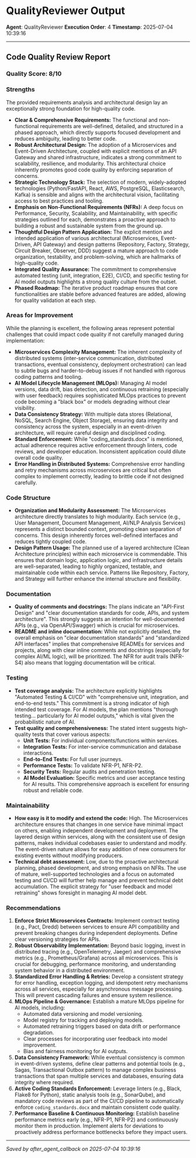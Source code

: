 # QualityReviewer Output
**Agent**: QualityReviewer
**Execution Order**: 4
**Timestamp**: 2025-07-04 10:39:16

---

## Code Quality Review Report

### Quality Score: 8/10

### Strengths
The provided requirements analysis and architectural design lay an exceptionally strong foundation for high-quality code.
*   **Clear & Comprehensive Requirements:** The functional and non-functional requirements are well-defined, detailed, and structured in a phased approach, which directly supports focused development and reduces ambiguity, leading to better code.
*   **Robust Architectural Design:** The adoption of a Microservices and Event-Driven Architecture, coupled with explicit mentions of an API Gateway and shared infrastructure, indicates a strong commitment to scalability, resilience, and modularity. This architectural choice inherently promotes good code quality by enforcing separation of concerns.
*   **Strategic Technology Stack:** The selection of modern, widely-adopted technologies (Python/FastAPI, React, AWS, PostgreSQL, Elasticsearch, Kafka) is sensible and aligns with the architectural vision, facilitating access to best practices and tooling.
*   **Emphasis on Non-Functional Requirements (NFRs):** A deep focus on Performance, Security, Scalability, and Maintainability, with specific strategies outlined for each, demonstrates a proactive approach to building a robust and sustainable system from the ground up.
*   **Thoughtful Design Pattern Application:** The explicit mention and intended application of various architectural (Microservices, Event-Driven, API Gateway) and design patterns (Repository, Factory, Strategy, Circuit Breaker, Observer, DDD) suggest a mature approach to code organization, testability, and problem-solving, which are hallmarks of high-quality code.
*   **Integrated Quality Assurance:** The commitment to comprehensive automated testing (unit, integration, E2E), CI/CD, and specific testing for AI model outputs highlights a strong quality culture from the outset.
*   **Phased Roadmap:** The iterative product roadmap ensures that core functionalities are stable before advanced features are added, allowing for quality validation at each step.

### Areas for Improvement
While the planning is excellent, the following areas represent potential challenges that could impact code quality if not carefully managed during implementation:
*   **Microservices Complexity Management:** The inherent complexity of distributed systems (inter-service communication, distributed transactions, eventual consistency, deployment orchestration) can lead to subtle bugs and harder-to-debug issues if not handled with rigorous coding patterns and tooling.
*   **AI Model Lifecycle Management (MLOps):** Managing AI model versions, data drift, bias detection, and continuous retraining (especially with user feedback) requires sophisticated MLOps practices to prevent code becoming a "black box" or models degrading without clear visibility.
*   **Data Consistency Strategy:** With multiple data stores (Relational, NoSQL, Search Engine, Object Storage), ensuring data integrity and consistency across the system, especially in an event-driven architecture, will require careful design and disciplined coding.
*   **Standard Enforcement:** While "coding_standards.docx" is mentioned, actual adherence requires active enforcement through linters, code reviews, and developer education. Inconsistent application could dilute overall code quality.
*   **Error Handling in Distributed Systems:** Comprehensive error handling and retry mechanisms across microservices are critical but often complex to implement correctly, leading to brittle code if not designed carefully.

### Code Structure
*   **Organization and Modularity Assessment:** The Microservices architecture directly translates to high modularity. Each service (e.g., User Management, Document Management, AI/NLP Analysis Services) represents a distinct bounded context, promoting clean separation of concerns. This design inherently forces well-defined interfaces and reduces tightly coupled code.
*   **Design Pattern Usage:** The planned use of a layered architecture (Clean Architecture principles) within each microservice is commendable. This ensures that domain logic, application logic, and infrastructure details are well-separated, leading to highly organized, testable, and maintainable code within each service. Patterns like Repository, Factory, and Strategy will further enhance the internal structure and flexibility.

### Documentation
*   **Quality of comments and docstrings:** The plans indicate an "API-First Design" and "clear documentation standards for code, APIs, and system architecture". This strongly suggests an intention for well-documented APIs (e.g., via OpenAPI/Swagger) which is crucial for microservices.
*   **README and inline documentation:** While not explicitly detailed, the overall emphasis on "clear documentation standards" and "standardized API interfaces" implies that comprehensive READMEs for services and projects, along with clear inline comments and docstrings (especially for complex AI/ML logic), will be prioritized. The NFR for audit trails (NFR-S4) also means that logging documentation will be critical.

### Testing
*   **Test coverage analysis:** The architecture explicitly highlights "Automated Testing & CI/CD" with "comprehensive unit, integration, and end-to-end tests." This commitment is a strong indicator of high intended test coverage. For AI models, the plan mentions "thorough testing... particularly for AI model outputs," which is vital given the probabilistic nature of AI.
*   **Test quality and comprehensiveness:** The stated intent suggests high-quality tests that cover various aspects:
    *   **Unit Tests:** For individual components/functions within services.
    *   **Integration Tests:** For inter-service communication and database interactions.
    *   **End-to-End Tests:** For full user journeys.
    *   **Performance Tests:** To validate NFR-P1, NFR-P2.
    *   **Security Tests:** Regular audits and penetration testing.
    *   **AI Model Evaluation:** Specific metrics and user acceptance testing for AI results.
This comprehensive approach is excellent for ensuring robust and reliable code.

### Maintainability
*   **How easy is it to modify and extend the code:** High. The Microservices architecture ensures that changes in one service have minimal impact on others, enabling independent development and deployment. The layered design within services, along with the consistent use of design patterns, makes individual codebases easier to understand and modify. The event-driven nature allows for easy addition of new consumers for existing events without modifying producers.
*   **Technical debt assessment:** Low, due to the proactive architectural planning, phased development, and strong emphasis on NFRs. The use of mature, well-supported technologies and a focus on automated testing and CI/CD will further help manage and prevent technical debt accumulation. The explicit strategy for "user feedback and model retraining" shows foresight in managing AI model debt.

### Recommendations
1.  **Enforce Strict Microservices Contracts:** Implement contract testing (e.g., Pact, Dredd) between services to ensure API compatibility and prevent breaking changes during independent deployments. Define clear versioning strategies for APIs.
2.  **Robust Observability Implementation:** Beyond basic logging, invest in distributed tracing (e.g., OpenTelemetry, Jaeger) and comprehensive metrics (e.g., Prometheus/Grafana) across all microservices. This is crucial for debugging, performance monitoring, and understanding system behavior in a distributed environment.
3.  **Standardized Error Handling & Retries:** Develop a consistent strategy for error handling, exception logging, and idempotent retry mechanisms across all services, especially for asynchronous message processing. This will prevent cascading failures and ensure system resilience.
4.  **MLOps Pipeline & Governance:** Establish a mature MLOps pipeline for AI models, including:
    *   Automated data versioning and model versioning.
    *   Model registry for tracking and deploying models.
    *   Automated retraining triggers based on data drift or performance degradation.
    *   Clear processes for incorporating user feedback into model improvement.
    *   Bias and fairness monitoring for AI outputs.
5.  **Data Consistency Framework:** While eventual consistency is common in event-driven systems, define clear patterns and potential tools (e.g., Sagas, Transactional Outbox pattern) to manage complex business transactions that span multiple services and databases, ensuring data integrity where required.
6.  **Active Coding Standards Enforcement:** Leverage linters (e.g., Black, Flake8 for Python), static analysis tools (e.g., SonarQube), and mandatory code reviews as part of the CI/CD pipeline to automatically enforce `coding_standards.docx` and maintain consistent code quality.
7.  **Performance Baseline & Continuous Monitoring:** Establish baseline performance metrics early (e.g., NFR-P1, NFR-P2) and continuously monitor them in production. Implement alerts for deviations to proactively address performance bottlenecks before they impact users.

---
*Saved by after_agent_callback on 2025-07-04 10:39:16*
